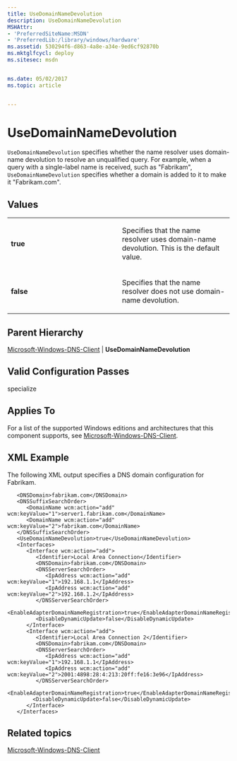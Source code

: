 ```yaml
---
title: UseDomainNameDevolution
description: UseDomainNameDevolution
MSHAttr:
- 'PreferredSiteName:MSDN'
- 'PreferredLib:/library/windows/hardware'
ms.assetid: 530294f6-d863-4a8e-a34e-9ed6cf92870b
ms.mktglfcycl: deploy
ms.sitesec: msdn


ms.date: 05/02/2017
ms.topic: article


---
```


# UseDomainNameDevolution


`UseDomainNameDevolution` specifies whether the name resolver uses domain-name devolution to resolve an unqualified query. For example, when a query with a single-label name is received, such as "Fabrikam", `UseDomainNameDevolution` specifies whether a domain is added to it to make it "Fabrikam.com".

## Values


<table>
<colgroup>
<col width="50%" />
<col width="50%" />
</colgroup>
<tbody>
<tr class="odd">
<td><p><strong>true</strong></p></td>
<td><p>Specifies that the name resolver uses domain-name devolution. This is the default value.</p></td>
</tr>
<tr class="even">
<td><p><strong>false</strong></p></td>
<td><p>Specifies that the name resolver does not use domain-name devolution.</p></td>
</tr>
</tbody>
</table>

 

## Parent Hierarchy


[Microsoft-Windows-DNS-Client](microsoft-windows-dns-client.md) | **UseDomainNameDevolution**

## Valid Configuration Passes


specialize

## Applies To


For a list of the supported Windows editions and architectures that this component supports, see [Microsoft-Windows-DNS-Client](microsoft-windows-dns-client.md).

## XML Example


The following XML output specifies a DNS domain configuration for Fabrikam.

```
   <DNSDomain>fabrikam.com</DNSDomain>
   <DNSSuffixSearchOrder>
      <DomainName wcm:action="add" wcm:keyValue="1">server1.fabrikam.com</DomainName>
      <DomainName wcm:action="add" wcm:keyValue="2">fabrikam.com</DomainName>
   </DNSSuffixSearchOrder>
   <UseDomainNameDevolution>true</UseDomainNameDevolution>
   <Interfaces>
      <Interface wcm:action="add">
         <Identifier>Local Area Connection</Identifier>
         <DNSDomain>fabrikam.com</DNSDomain>
         <DNSServerSearchOrder>
            <IpAddress wcm:action="add" wcm:keyValue="1">192.168.1.1</IpAddress>
            <IpAddress wcm:action="add" wcm:keyValue="2">192.168.1.2</IpAddress>
         </DNSServerSearchOrder>
         <EnableAdapterDomainNameRegistration>true</EnableAdapterDomainNameRegistration>
         <DisableDynamicUpdate>false</DisableDynamicUpdate>
      </Interface>
      <Interface wcm:action="add">
         <Identifier>Local Area Connection 2</Identifier>
         <DNSDomain>fabrikam.com</DNSDomain>
         <DNSServerSearchOrder>
            <IpAddress wcm:action="add" wcm:keyValue="1">192.168.1.1</IpAddress>
            <IpAddress wcm:action="add" wcm:keyValue="2">2001:4898:28:4:213:20ff:fe16:3e96</IpAddress>
         </DNSServerSearchOrder>
         <EnableAdapterDomainNameRegistration>true</EnableAdapterDomainNameRegistration>
        <DisableDynamicUpdate>false</DisableDynamicUpdate>
      </Interface>
   </Interfaces>
```

## Related topics


[Microsoft-Windows-DNS-Client](microsoft-windows-dns-client.md)

 

 







